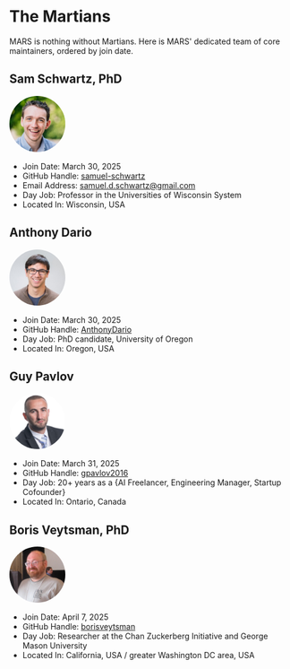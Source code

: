 # The Martians

MARS is nothing without Martians. Here is MARS' dedicated team of core maintainers, ordered by join date.

## Sam Schwartz, PhD

<img alt="Sam Schwartz" src="sam.jpg" style="width: 100px; border-radius: 50%;" />

* Join Date: March 30, 2025
* GitHub Handle: [samuel-schwartz](https://github.com/samuel-schwartz)
* Email Address: samuel.d.schwartz@gmail.com
* Day Job: Professor in the Universities of Wisconsin System
* Located In: Wisconsin, USA

## Anthony Dario

<img alt="Anthony Dario" src="anthony.jpg" style="width: 100px; border-radius: 50%;" />

* Join Date: March 30, 2025
* GitHub Handle: [AnthonyDario](https://github.com/AnthonyDario)
* Day Job: PhD candidate, University of Oregon
* Located In: Oregon, USA

## Guy Pavlov

<img alt="Guy Pavlov" src="guy.jpg" style="width: 100px; border-radius: 50%;" />

* Join Date: March 31, 2025
* GitHub Handle: [gpavlov2016](https://github.com/gpavlov2016)
* Day Job: 20+ years as a {AI Freelancer, Engineering Manager, Startup Cofounder}
* Located In: Ontario, Canada

## Boris Veytsman, PhD

<img alt="Boris Veytsman" src="boris.jpg" style="width: 100px; border-radius: 50%;" />

* Join Date: April 7, 2025
* GitHub Handle: [borisveytsman](https://github.com/borisveytsman)
* Day Job: Researcher at the Chan Zuckerberg Initiative and George Mason University
* Located In: California, USA / greater Washington DC area, USA
